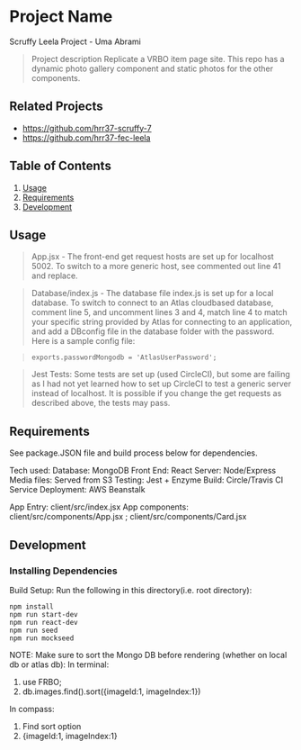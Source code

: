 # Project Name
Scruffy Leela Project - Uma Abrami
> Project description
Replicate a VRBO item page site. This repo has a dynamic photo gallery component and static photos for the other components.
## Related Projects

  - https://github.com/hrr37-scruffy-7
  - https://github.com/hrr37-fec-leela

## Table of Contents

1. [Usage](#Usage)
1. [Requirements](#requirements)
1. [Development](#development)

## Usage

> App.jsx - The front-end get request hosts are set up for localhost 5002. To switch to a more generic host, see commented out line 41 and replace.

> Database/index.js - The database file index.js is set up for a local database. To switch to connect to an Atlas cloudbased database, comment line 5, and uncomment lines 3 and 4, match line 4 to match your specific string provided by Atlas for connecting to an application, and add a DBconfig file in the database folder with the password. Here is a sample config file:

>     exports.passwordMongodb = 'AtlasUserPassword';

> Jest Tests: Some tests are set up (used CircleCI), but some are failing as I had not yet learned how to set up CircleCI to test a generic server instead of localhost. It is possible if you change the get requests as described above, the tests may pass.

## Requirements

See package.JSON file and build process below for dependencies.

Tech used:
Database: MongoDB
Front End: React
Server: Node/Express
Media files: Served from S3
Testing: Jest + Enzyme
Build: Circle/Travis CI
Service Deployment: AWS Beanstalk

App Entry: client/src/index.jsx
App components: client/src/components/App.jsx ; client/src/components/Card.jsx

## Development

### Installing Dependencies

Build Setup: Run the following in this directory(i.e. root directory):

```
npm install
npm run start-dev
npm run react-dev
npm run seed
npm run mockseed
```
NOTE: Make sure to sort the Mongo DB before rendering (whether on local db or atlas db):
In terminal:
1) use FRBO;
2) db.images.find().sort({imageId:1, imageIndex:1})

In compass:
1) Find sort option
2) {imageId:1, imageIndex:1}


